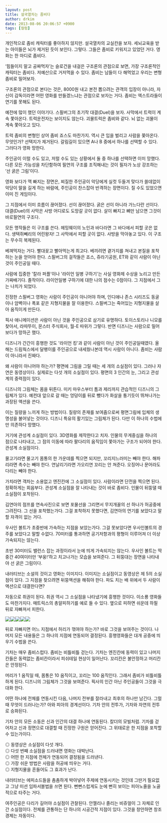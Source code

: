 ```yaml
---
layout: post
title: 설국열차는 좀비다
author: drkim
date: 2013-08-06 20:06:57 +0900
tags: [컬럼]
---
```

개인적으로 좀비 캐릭터를 좋아하지 않지만. 설국열차의 교실칸을 보자. 세뇌교육을 받는 아이들은 뇌가 제거된 듯이 보인다. 그렇다. 그들은 좀비로 키워지고 있었던 거다. 영화는 한 마디로 좀비다. 


  


‘힘들이지 말고 공짜먹자’는 슬로건을 내걸은 구조론의 관점으로 보면, 가장 구조론적인 캐릭터는 좀비다. 저예산으로 거저먹을 수 있다. 좀비는 남들이 다 해먹었고 우리는 변형 좀비로 밀어보자. 


  


구조론의 관점으로 본다는 것은, 8000원 내고 본전 뽑으려는 관객의 입장이 아니라, 자신이 감독이라면 어떤 영화를 만들겠느냐는 관점으로 보자는 거다. 좀비는 엑스트라들이 연기를 못해도 된다. 


  


예전에 많이 했던 이야기다. 스필버그의 초기작 대결(Duel)을 보자. 사막에서 트럭이 계속 쫓아온다. 트럭운전자는 보이지도 않는다. 괴물트럭은 좀비와 같다. 뇌 없는 괴물이 계속 쫓아오고 있다. 


  


트럭 좀비의 변형인 상어 좀비 죠스도 마찬가지. 역시 큰 입을 벌리고 사람을 쫒아온다. 무엇인가? 선택지가 제거된다. 갈림길이 있으면 A나 B 중에서 하나를 선택할 수 있다. 그러다가 영화 망한다. 


  


주인공이 이럴 수도 있고, 저럴 수도 있는 상황에서 둘 중 하나를 선택하면 이미 망했다. 다른 모든 가능성을 차단함하여 필연의 구조를 조직해내는 것이 필자가 노상 강조하는 ‘선 굵은 그림’이다. 


  


영화 보다가 맥 빠지는 장면은, 찌질한 주인공이 악당에게 실컷 두들겨 맞다가 쓸데없이 악당이 말을 길게 하는 바람에, 주인공이 찬스잡아 반격하는 장면이다. 질 수도 있었으면 이미 진 게임이다. 


  


그 지점에서 이미 흐름이 끊어졌다. 선이 끊어졌다. 굵은 선이 아니라 가느다란 선이다. 대결(Duel)의 사막은 사방 어디로도 도망갈 곳이 없다. 살이 빠지고 뼈만 남으면 그것이 바로필연의 구조다. 


  


모든 명작들은 이 구조를 쓴다. 헤밍웨이의 노인과 바다라면 그 바다에서 피할 곳은 없다. 생텍쥐뻬리의 어린왕자! 그 사막에서 피할 곳이 없다. 사방을 막아놓고 있다. 이 구조는 무수히 복제된다. 


  


베껴먹자는 거다. 빨대꽂고 빨아먹는게 최고다. 베끼려면 곁가지를 쳐내고 본질을 포착하는 눈을 얻어야 한다. 스필버그의 걸작들은 죠스, 쥬라기공원, ET와 같이 사람이 아닌 것이 주인공일 때다. 


  


사람에 집중한 '칼라 퍼플'이나 '라이언 일병 구하기'는 사실 영화제 수상을 노리고 만든 가짜배기다. 졸작이다. 라이언일병 구하기에 대한 나의 점수는 0점이다. 그 지점에서 그는 나치가 되었다. 


  


진정한 스필버그 영화는 사람이 주인공이 아니어야 하며, 인디애나 존스 시리즈도 동굴이나 암벽이나 폭포 같은 지형지물을 잘 이용한다. 스필버그는 죽어있는 지형지물을 살아 움직이게 만든다. 


  


픽사 애니메이션은 사람이 아닌 것을 주인공으로 삼기로 유명하다. 토이스토리나 니모를 찾아서, 라따뚜이, 몬스터 주식회사, 월-E 따위가 그렇다. 반면 디즈니는 사람으로 밀어보다가 망하곤 했다. 


  


디즈니가 간간이 흥행한 것도 '라이언 킹'과 같이 사람이 아닌 것이 주인공일때였다. 올해는 드림웍스에서 달팽이를 주인공으로 내세웠나본데 역시 사람이 아니다. 좀비는 사람이 아니라서 진짜다. 


  


왜 사람이 아니어야 하는가? 평면에 그림을 그릴 때는 세 개의 소실점이 있다. 그러나 자연은 동영상이다. 실제로는 다섯 개의 소실점이 있다. 평면의 3 인간의 눈, 그리고 관성계의 중력점이 있다. 


  


디즈니의 그림체는 몸을 뒤튼다. 미키 마우스부터 톰과 제리까지 관습적인 디즈니의 그림체가 있다. 예컨대 앞으로 갈 때는 엉덩이를 뒤로 뺐다가 화살을 퉁기듯이 뛰쳐나가는 과장된 액션을 쓴다. 


  


이는 질량을 느끼게 하는 방법이다. 질량의 존재를 보여줌으로써 평면그림에 입체의 생명성을 불어넣는 것이다. 디즈니 특유의 활기있는 그림체가 된다. 다만 이 하나의 수법에만 의존하다 망했다. 


  


거기에 관성계 소실점이 있다. 3D영화를 제작한다고 치자. 인물의 무게중심을 하나의 점으로 나타내고, 그 점의 이동에 따라 팔다리의 움직임이 쫓아가는 구조가 되어야 한다. 관성계 소실점이다. 


  


물고기라면 물고기 몸통의 한 가운데를 찍으면 되지만, 꼬리지느러미는 빼야 한다. 해파리라면 촉수는 빼야 한다. 연날리기라면 가오리연 꼬리는 안 쳐준다. 오징어나 문어라도 다리는 빼야 한다. 


  


가치라면 객차는 소용없고 엔진칸에 그 소실점이 있다. 사람이라면 단전을 찍으면 된다. 정확하게는 회음부다. 관성계 소실점을 잘 나타내는 것이 바로 좀비다. 인물이 뒤뚱댈 때 소실점이 포착된다. 


  


김연아의 점프를 연속사진으로 보면 포물선을 그리면서 무지개꼴의 선 하나가 허공중에 그려진다. 그 선을 포착했는가다. 그걸 포착하지 못했다면, 김연아의 연기를 보았다고 말할 자격이 없는 거다. 


  


우사인 볼트가 초중반에 가속하는 지점을 보았는가다. 그걸 못보았다면 우사인볼트의 경주를 보았다고 말할 수없다. 70미터를 통과하면 공기저항과의 평형이 이루어져 더 이상 가속되지는 않는다. 


  


초반 30미터도 밸런스 잡는 과정이라서 눈에 띄게 가속되지는 않는다. 우사인 볼트는 딱 중간 40여미터만 ‘부웅!’하고 치고나가는 모습을 보여준다. 그 뒤뚱대는 장면을 나타내야 선 굵은 그림이다. 


  


내러티브는 소설의 것이고 영화는 이미지다. 이미지는 소실점이고 동영상은 제 5의 소실점이 있다. 그 지점을 찾으려면 뒤뚱액션을 해줘야 한다. 파도 치는 배 위에서 두 사람이 액션으로 대결한다면? 


  


자동으로 취권이 된다. 취권 역시 그 소실점을 나타냈기에 흥행한 것이다. 이소룡 영화들도 마찬가지다. 매트릭스의 총알피하기를 예로 들 수 있다. 옆으로 피하면 쉬운데 하필 뒤로 자빠져서 피한다. 



 ![](/files/attach/images/199/392/376/11a.JPG)![](/files/attach/images/199/392/376/11b.JPG)![](/files/attach/images/199/392/376/12a34.JPG)![](/files/attach/images/199/392/376/12aa.JPG)![](/files/attach/images/199/392/376/11aza.JPG)


  


뒤로 자빠지면 어느 지점에서 허리가 꺾여야 하는가? 바로 그것을 보여주는 것이다. 나머지 모든 내용들은 그 하나의 지점에 연동되어 결정된다. 흥행영화들은 대개 공중에 띄우기 수법을 쓴다. 


  


기차는 매우 좀비스럽다. 좀비는 비틀비틀 걷는다. 기차는 엔진칸에 동력이 있고 나머지 칸들은 동력없는 좀비칸이라서 피쉬테일 현상이 일어난다. 꼬리칸은 불안정하고 머리칸은 안정된다. 


  


머리가 1 움직일 때, 몸통은 10 움직이고, 꼬리는 100 움직인다. 그래서 좀비가 비틀비틀 하게 된다. 디즈니의 그림체가 그것을 보여준다. 픽사의 인간 아닌 주인공들이 그것을 극대화 한다. 


  


어떤 하나에 전체를 연동시킨 다음, 나머지 전부를 잘라내고 최후의 하나만 남긴다. 그럴 때 무엇이 드러나는가? 아와 피아의 경계선이다. 기차 안의 전투가, 기차와 자연의 전투로 승화된다. 


  


기차 안의 모든 소동은 신과 인간의 대결 하나에 연동된다. 칼더의 모빌처럼. 기차를 걷어차고 신과 정면으로 대결할 때 진정한 구원은 얻어진다. 그 위태로운 한 지점을 포착할 수 있는가이다.



◎ 동영상은 소실점이 다섯 개다.    
◎ 다섯 번째 소실점을 드러내면 영화는 대박난다.    
◎ 어떤 한 지점에 전체가 연동되어 결정됨을 드러낸다.    
◎ 가장 쉬운 방법은 사람을 허공에 띄우는 거다.     
◎ 지형지물을 흔들어도 그 효과가 난다. 


  


내러티브는 에피소드들을 촘촘하게 박아넣어 주제에 연동시키는 것인데 그딴거 필요없고 그냥 미션 임파서블법을 쓰면 된다. 뻔뻔스럽게도 눈에 뻔히 보이는 피아노줄을 노골적으로 타주는 거다. 


  


여주인공은 다리가 길어야 소실점이 관찰된다. 안젤리나 졸리는 비쥬얼이 그 자체로 인간 소실점이다. 전체를 관통하는 단 하나의 시공간적 지점이 있다. 그것을 창안하면 창조경제는 자동이다.